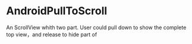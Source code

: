 AndroidPullToScroll
===================

An ScrollView whith two part. User could pull down to show the complete top view，and release to hide part of 
